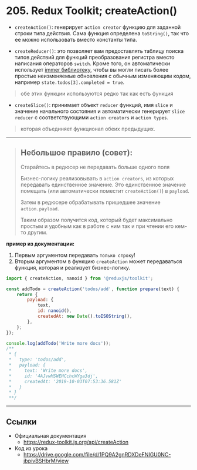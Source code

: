 # 205. Redux Toolkit; createAction()

- `createAction()`: генерирует `action creator` функцию для заданной строки типа действия. Сама функция определена `toString()`, так что ее можно использовать вместо константы типа.

- `createReducer()`: это позволяет вам предоставлять таблицу поиска типов действий для функций преобразования регистра вместо написания операторов `switch`. Кроме того, он автоматически использует [immer библиотеку](https://github.com/immerjs/immer), чтобы вы могли писать более простые неизменяемые обновления с обычным изменяющим кодом, например `state.todos[3].completed = true`.

> обе этих функции используются редко так как есть функция

- `createSlice()`: принимает объект `reducer` функций, имя `slice` и значение начального состояния и автоматически генерирует `slice reducer` с соответствующими `action creators` и `action types`.

> которая объединяет функционал обеих предыдущих.

---

> ## Небольшое правило (совет):
>
> Старайтесь в редюсер не передавать больше одного поля
>
> Бизнес-логику реализовывать в `action creators`, из которых передавать единственное значение. Это единственное значение помещать (или автоматически поместит `createAction()`) в `payload`.
>
> Затем в редюсере обрабатывать пришедшее значение `action.payload`.
>
> Таким образом получится код, который будет максимально простым и удобным как в работе с ним так и при чтении его кем-то другим.

**пример из документации:**

1. Первым аргументом передавать `только строку`!
2. Вторым аргументом в функцию `createAction` может передаваться функция, которая и реализует бизнес-логику.

```js
import { createAction, nanoid } from '@reduxjs/toolkit';

const addTodo = createAction('todos/add', function prepare(text) {
	return {
		payload: {
			text,
			id: nanoid(),
			createdAt: new Date().toISOString(),
		},
	};
});

console.log(addTodo('Write more docs'));
/**
 * {
 *   type: 'todos/add',
 *   payload: {
 *     text: 'Write more docs',
 *     id: '4AJvwMSWEHCchcWYga3dj',
 *     createdAt: '2019-10-03T07:53:36.581Z'
 *   }
 * }
 **/
```

---

## Ссылки

- Официальная документация
  - https://redux-toolkit.js.org/api/createAction
- Код из урока
  - https://drive.google.com/file/d/1PQ9A2gnRDXDeFNIGU0NC-jbpivBSHbrM/view
